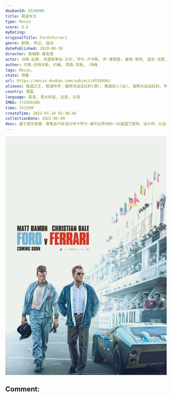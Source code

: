 ```yaml
---
doubanId: 6538866
title: 极速车王
type: Movie
score: 8.5
myRating: 
originalTitle: FordvFerrari
genre: 剧情, 传记, 运动
datePublished: 2019-08-30
director: 詹姆斯·曼高德
actor: 马特·达蒙, 克里斯蒂安·贝尔, 乔什·卢卡斯, 乔·博恩瑟, 崔西·莱茨, 诺亚·尤佩, 玛丽萨·佩特罗, 凯特瑞娜·巴尔夫, 雷·迈克金农, 约翰·约瑟夫·菲尔德, 华莱士·朗翰, 乔纳森·拉帕格里拉, 斯特凡, 鲁道夫·马丁, 拉奇兰·布坎南, 瓦德·霍尔顿, 肖恩·卡里甘, 克里斯托弗·达尔加, 亚当·梅菲尔德, 乔瓦尼·索罗菲瓦, 乔·威廉森, 本杰明·里格比, 杰克·麦克马伦, 保罗·福克斯, 雷莫·吉罗内, 德鲁·劳施, 朱利安·米勒, 艾拉姆·奥里安, 埃姆利·贝赫什蒂, 蒂芙妮·伊冯娜·考克斯, 达林·库珀, 科拉多·因韦尔尼齐, 特洛伊·迪林格, 彼得·阿佩塞拉, 斯凯勒·马歇尔, 罗伯塔·斯巴达, 布蕾迪·拉多娜, 文森特·迪保罗, 吉安·弗朗哥·托尔迪, 阿里安娜·泰辛格, 扎克·祖布雷纳, 詹妮尔·麦基, 埃文·阿诺德, 加里·西弗斯, 埃里克·沃里克
author: 杰斯·巴特沃斯, 约翰, 贾森·凯勒, ·拜梅
tags: Movie, 
state: 想看
url: https://movie.douban.com/subject/6538866/
aliases: 极速之王, 极速传奇：褔特决战法拉利(港), 赛道狂人(台), 福特大战法拉利, 地狱驾驶, Kings_of_the_Road, Go_Like_Hell, Le_Mans_'66
country: 美国
language: 英语, 意大利语, 法语, 日语
IMDb: tt1950186
time: 152分钟
createTime: 2023-01-24 01:36:46
collectionDate: 2022-05-09
desc: 基于真实故事，聚焦由汽车设计师卡罗尔·谢尔比带领的一队美国工程师、设计师，以及他旗下的英国车手肯·迈尔斯，亨利·福特二世要求谢尔比打造一辆全新的赛车，希望能在1966年的勒芒世界锦标赛上打败长期占主导...
---
```


![image](assets/p2568792942.jpg)

Comment: 
---

